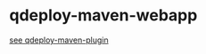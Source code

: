 # qdeploy-maven-webapp
[see qdeploy-maven-plugin](https://github.com/af-not-found/qdeploy-maven-plugin)

